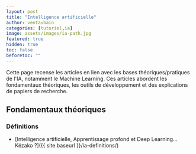 ```yaml
---
layout: post
title: "Intelligence artificielle"
author: ventaubain
categories: [tutoriel,ia]
image: assets/images/ia-path.jpg
featured: true
hidden: true
toc: false
beforetoc: ""
---
```


Cette page recense les articles en lien avec les bases théoriques/pratiques de l'IA, notamment le Machine Learning. Ces articles abordent les fondamentaux théoriques, les outils de développement et des explications de papiers de recherche.

## Fondamentaux théoriques

### Définitions

* [Intelligence artificielle, Apprentissage profond et Deep Learning... Kézako ?]({{ site.baseurl }}/ia-definitions/)
